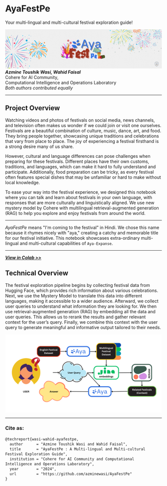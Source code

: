 # **AyaFestPe**
Your multi-lingual and multi-cultural festival exploration guide!

<img src="img\M.png">

<div>
<b><i>Azmine Toushik Wasi, Wahid Faisal</i></b></br>
    Cohere for AI Community, </br>
    Computational Intelligence and Operations Laboratory </br>
    <i>Both authors contributed equally</i>
</div>

---

## Project Overview
Watching videos and photos of festivals on social media, news channels, and television often makes us wonder if we could join or visit one ourselves. Festivals are a beautiful combination of culture, music, dance, art, and food. They bring people together, showcasing unique traditions and celebrations that vary from place to place. The joy of experiencing a festival firsthand is a strong desire many of us share.

However, cultural and language differences can pose challenges when preparing for these festivals. Different places have their own customs, traditions, and languages, which can make it hard to fully understand and participate. Additionally, food preparation can be tricky, as every festival often features special dishes that may be unfamiliar or hard to make without local knowledge.

To ease your way into the festival experience, we designed this notebook where you can talk and learn about festivals in your own language, with responses that are more culturally and linguistically aligned. We use new mystery model by Cohere with multilingual retrieval-augmented generation (RAG) to help you explore and enjoy festivals from around the world.


---

*AyaFestPe* means "I'm coming to the festival" in Hindi. We chose this name because it rhymes nicely with "aya," creating a catchy and memorable title for our festival initiative.  This notebook showcases extra-ordinary multi-lingual and multi-cultural capabilities of `Aya-Expanse`.

---

[***View in Colab >>***](https://colab.research.google.com/drive/10bdU0EjZ5sB6ULHXtWMVf4WBbwfJOCuV#scrollTo=dleP-sRiNISu)


## Technical Overview
The festival exploration pipeline begins by collecting festival data from Hugging Face, which provides rich information about various celebrations. Next, we use the Mystery Model to translate this data into different languages, making it accessible to a wider audience. Afterward, we collect user queries to understand what information they are looking for. We then use retrieval-augmented generation (RAG) by embedding all the data and user queries. This allows us to rerank the results and gather relevant context for the user’s query. Finally, we combine this context with the user query to generate meaningful and informative output tailored to their needs.

<img src="img\Model.png">

---

### Cite as:
```
@techreport{wasi-wahid-ayafestpe,
  author      = "Azmine Toushik Wasi and Wahid Faisal",
  title       = "AyaFestPe : A Multi-lingual and Multi-cultural Festival Exploration Guide",
  institution = "Cohere for AI Community and Computational Intelligence and Operations Laboratory",
  year        = "2024",
  url         = "https://github.com/azminewasi/AyaFestPe"
}
```